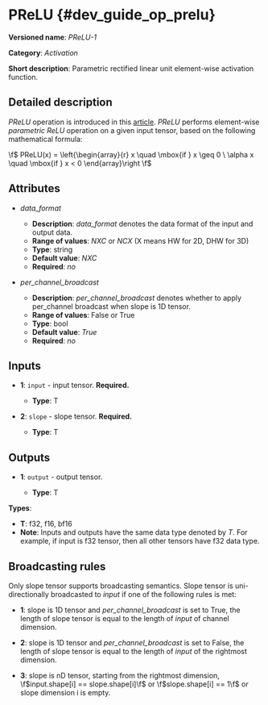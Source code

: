 # PReLU {#dev_guide_op_prelu}

**Versioned name**: *PReLU-1*

**Category**: *Activation*

**Short description**:
Parametric rectified linear unit element-wise activation function.

## Detailed description

*PReLU* operation is introduced in this [article](https://arxiv.org/abs/1502.01852v1).
*PReLU* performs element-wise *parametric ReLU* operation on a given input
tensor, based on the following mathematical formula:

   \f$ PReLU(x) = \left\{\begin{array}{r}
    x \quad \mbox{if } x \geq  0 \\
    \alpha x \quad \mbox{if } x < 0
    \end{array}\right \f$

## Attributes

* *data_format*

  * **Description**: *data_format* denotes the data format of the input and
    output data.
  * **Range of values**: *NXC* or *NCX* (X means HW for 2D, DHW for 3D)
  * **Type**: string
  * **Default value**: *NXC*
  * **Required**: *no*

* *per_channel_broadcast*

  * **Description**: *per_channel_broadcast* denotes whether to apply
    per_channel broadcast when slope is 1D tensor.
  * **Range of values**: False or True
  * **Type**: bool
  * **Default value**: *True*
  * **Required**: *no*

## Inputs

* **1**: ``input`` - input tensor. **Required.**

  * **Type**: T

* **2**: ``slope`` - slope tensor. **Required.**

  * **Type**: T

## Outputs

* **1**: ``output`` - output tensor.

  * **Type**: T

**Types**:

* **T**: f32, f16, bf16
* **Note**: Inputs and outputs have the same data type denoted by *T*. For
  example, if input is f32 tensor, then all other tensors have f32 data type.

## Broadcasting rules

Only slope tensor supports broadcasting semantics. Slope tensor is
uni-directionally broadcasted to *input* if one of the following rules is met:

* **1**: slope is 1D tensor and *per_channel_broadcast* is set to True, the
  length of slope tensor is equal to the length of *input* of channel dimension.

* **2**: slope is 1D tensor and *per_channel_broadcast* is set to False, the
  length of slope tensor is equal to the length of *input* of the rightmost
  dimension.

* **3**: slope is nD tensor, starting from the rightmost dimension,
  \f$input.shape[i] == slope.shape[i]\f$ or \f$slope.shape[i] == 1\f$ or
  slope dimension i is empty.

